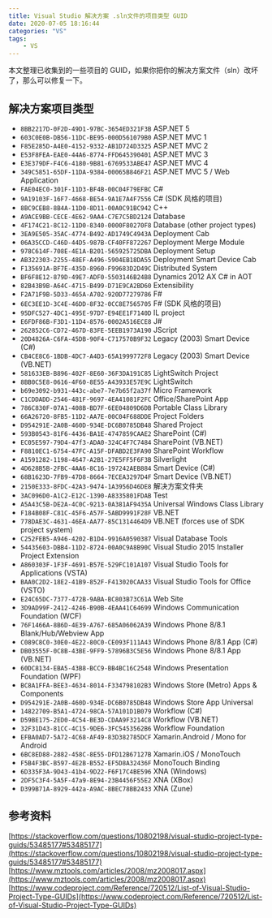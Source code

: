 ```yaml
---
title: Visual Studio 解决方案 .sln文件的项目类型 GUID
date: 2020-07-05 18:16:44
categories: "VS"
tags:
	- VS
---
```

本文整理已收集到的一些项目的 GUID，如果你把你的解决方案文件（sln）改坏了，那么可以修复一下。
<!-- more -->

## 解决方案项目类型
* `8BB2217D-0F2D-49D1-97BC-3654ED321F3B` ASP.NET 5
* `603C0E0B-DB56-11DC-BE95-000D561079B0` ASP.NET MVC 1
* `F85E285D-A4E0-4152-9332-AB1D724D3325` ASP.NET MVC 2
* `E53F8FEA-EAE0-44A6-8774-FFD645390401` ASP.NET MVC 3
* `E3E379DF-F4C6-4180-9B81-6769533ABE47` ASP.NET MVC 4
* `349C5851-65DF-11DA-9384-00065B846F21` ASP.NET MVC 5 / Web Application
* `FAE04EC0-301F-11D3-BF4B-00C04F79EFBC` C#
* `9A19103F-16F7-4668-BE54-9A1E7A4F7556` C# (SDK 风格的项目)
* `8BC9CEB8-8B4A-11D0-8D11-00A0C91BC942` C++
* `A9ACE9BB-CECE-4E62-9AA4-C7E7C5BD2124` Database
* `4F174C21-8C12-11D0-8340-0000F80270F8` Database (other project types)
* `3EA9E505-35AC-4774-B492-AD1749C4943A` Deployment Cab
* `06A35CCD-C46D-44D5-987B-CF40FF872267` Deployment Merge Module
* `978C614F-708E-4E1A-B201-565925725DBA` Deployment Setup
* `AB322303-2255-48EF-A496-5904EB18DA55` Deployment Smart Device Cab
* `F135691A-BF7E-435D-8960-F99683D2D49C` Distributed System
* `BF6F8E12-879D-49E7-ADF0-5503146B24B8` Dynamics 2012 AX C# in AOT
* `82B43B9B-A64C-4715-B499-D71E9CA2BD60` Extensibility
* `F2A71F9B-5D33-465A-A702-920D77279786` F#
* `6EC3EE1D-3C4E-46DD-8F32-0CC8E7565705` F# (SDK 风格的项目)
* `95DFC527-4DC1-495E-97D7-E94EE1F7140D` IL project
* `E6FDF86B-F3D1-11D4-8576-0002A516ECE8` J#
* `262852C6-CD72-467D-83FE-5EEB1973A190` JScript
* `20D4826A-C6FA-45DB-90F4-C717570B9F32` Legacy (2003) Smart Device (C#)
* `CB4CE8C6-1BDB-4DC7-A4D3-65A1999772F8` Legacy (2003) Smart Device (VB.NET)
* `581633EB-B896-402F-8E60-36F3DA191C85` LightSwitch Project
* `8BB0C5E8-0616-4F60-8E55-A43933E57E9C` LightSwitch
* `b69e3092-b931-443c-abe7-7e7b65f2a37f` Micro Framework
* `C1CDDADD-2546-481F-9697-4EA41081F2FC` Office/SharePoint App
* `786C830F-07A1-408B-BD7F-6EE04809D6DB` Portable Class Library
* `66A26720-8FB5-11D2-AA7E-00C04F688DDE` Project Folders
* `D954291E-2A0B-460D-934E-DC6B0785DB48` Shared Project
* `593B0543-81F6-4436-BA1E-4747859CAAE2` SharePoint (C#)
* `EC05E597-79D4-47f3-ADA0-324C4F7C7484` SharePoint (VB.NET)
* `F8810EC1-6754-47FC-A15F-DFABD2E3FA90` SharePoint Workflow
* `A1591282-1198-4647-A2B1-27E5FF5F6F3B` Silverlight
* `4D628B5B-2FBC-4AA6-8C16-197242AEB884` Smart Device (C#)
* `68B1623D-7FB9-47D8-8664-7ECEA3297D4F` Smart Device (VB.NET)
* `2150E333-8FDC-42A3-9474-1A3956D46DE8` 解决方案文件夹
* `3AC096D0-A1C2-E12C-1390-A8335801FDAB` Test
* `A5A43C5B-DE2A-4C0C-9213-0A381AF9435A` Universal Windows Class Library
* `F184B08F-C81C-45F6-A57F-5ABD9991F28F` VB.NET
* `778DAE3C-4631-46EA-AA77-85C1314464D9` VB.NET (forces use of SDK project system)
* `C252FEB5-A946-4202-B1D4-9916A0590387` Visual Database Tools
* `54435603-DBB4-11D2-8724-00A0C9A8B90C` Visual Studio 2015 Installer Project Extension
* `A860303F-1F3F-4691-B57E-529FC101A107` Visual Studio Tools for Applications (VSTA)
* `BAA0C2D2-18E2-41B9-852F-F413020CAA33` Visual Studio Tools for Office (VSTO)
* `E24C65DC-7377-472B-9ABA-BC803B73C61A` Web Site
* `3D9AD99F-2412-4246-B90B-4EAA41C64699` Windows Communication Foundation (WCF)
* `76F1466A-8B6D-4E39-A767-685A06062A39` Windows Phone 8/8.1 Blank/Hub/Webview App
* `C089C8C0-30E0-4E22-80C0-CE093F111A43` Windows Phone 8/8.1 App (C#)
* `DB03555F-0C8B-43BE-9FF9-57896B3C5E56` Windows Phone 8/8.1 App (VB.NET)
* `60DC8134-EBA5-43B8-BCC9-BB4BC16C2548` Windows Presentation Foundation (WPF)
* `BC8A1FFA-BEE3-4634-8014-F334798102B3` Windows Store (Metro) Apps & Components
* `D954291E-2A0B-460D-934E-DC6B0785DB48` Windows Store App Universal
* `14822709-B5A1-4724-98CA-57A101D1B079` Workflow (C#)
* `D59BE175-2ED0-4C54-BE3D-CDAA9F3214C8` Workflow (VB.NET)
* `32F31D43-81CC-4C15-9DE6-3FC5453562B6` Workflow Foundation
* `EFBA0AD7-5A72-4C68-AF49-83D382785DCF` Xamarin.Android / Mono for Android
* `6BC8ED88-2882-458C-8E55-DFD12B67127B` Xamarin.iOS / MonoTouch
* `F5B4F3BC-B597-4E2B-B552-EF5D8A32436F` MonoTouch Binding
* `6D335F3A-9D43-41b4-9D22-F6F17C4BE596` XNA (Windows)
* `2DF5C3F4-5A5F-47a9-8E94-23B4456F55E2` XNA (XBox)
* `D399B71A-8929-442a-A9AC-8BEC78BB2433` XNA (Zune)
  
## 参考资料
[https://stackoverflow.com/questions/10802198/visual-studio-project-type-guids/53485177#53485177](https://stackoverflow.com/questions/10802198/visual-studio-project-type-guids/53485177#53485177)
[https://www.mztools.com/articles/2008/mz2008017.aspx](https://www.mztools.com/articles/2008/mz2008017.aspx)
[https://www.codeproject.com/Reference/720512/List-of-Visual-Studio-Project-Type-GUIDs](https://www.codeproject.com/Reference/720512/List-of-Visual-Studio-Project-Type-GUIDs)